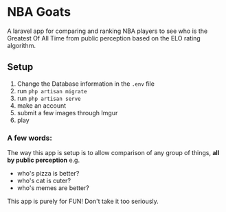 # NBA Goats
A laravel app for comparing and ranking NBA players to see who is the Greatest Of All Time from public perception based on the ELO rating algorithm.

## Setup

1. Change the Database information in the ```.env``` file
2. run ```php artisan migrate```
3. run ```php artisan serve```
4. make an account
5. submit a few images through Imgur
6. play

### A few words:
The way this app is setup is to allow comparison of any group of things, **all by public perception** e.g.
- who's pizza is better?
- who's cat is cuter?
- who's memes are better?

This app is purely for FUN! Don't take it too seriously.
